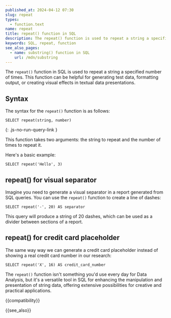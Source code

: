 ```yaml
---
published_at: 2024-04-12 07:30
slug: repeat
types:
  - function.text
name: repeat
title: repeat() function in SQL
description: The repeat() function is used to repeat a string a specified number of times.
keywords: SQL, repeat, function
see_also_pages:
  - name: substring() function in SQL
    url: /mdn/substring
---
```


The `repeat()` function in SQL is used to repeat a string a specified number of times. This function can be helpful for generating test data, formatting output, or creating visual effects in textual data presentations.

## Syntax

The syntax for the `repeat()` function is as follows:

~~~pgsql
SELECT repeat(string, number)
~~~
{: .js-no-run-query-link }

This function takes two arguments: the string to repeat and the number of times to repeat it.

Here's a basic example:

~~~pgsql
SELECT repeat('Hello', 3)
~~~

## repeat() for visual separator

Imagine you need to generate a visual separator in a report generated from SQL queries. You can use the `repeat()` function to create a line of dashes:

~~~pgsql
SELECT repeat('-', 20) AS separator
~~~

This query will produce a string of 20 dashes, which can be used as a divider between sections of a report.

## repeat() for credit card placeholder

The same way way we can generate a credit card placeholder instead of showing a real credit card number in our research:

~~~pgsql
SELECT repeat('X', 16) AS credit_card_number
~~~

The `repeat()` function isn't something you'd use every day for Data Analysis, but it's a versatile tool in SQL for enhancing the manipulation and presentation of string data, offering extensive possibilities for creative and practical applications.

{{compatibility}}

{{see_also}}
